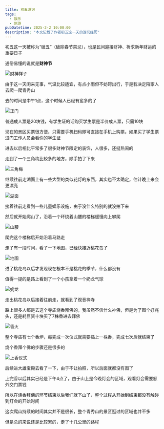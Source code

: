 ```yaml
---
title: 初五游记
tags: 
  - 娱乐
  - 旅游
pubDatetime: 2025-2-2 10:00:00
description: "本文记载了作者初五这一天的游玩经历"
---
```

初五这一天被称为“破五”（破除春节禁忌），也是民间迎接财神、祈求新年财运的重要日子

通俗易懂的说就是**财神节**

![财神祥子](https://pic1.imgdb.cn/item/679f6579d0e0a243d4f997c2.gif "财神祥子")

由于这一天闲来无事，气温比较适宜，有点小雨但不妨碍出行，于是我决定陪家人去爬一爬青秀山

去的时间是中午1点，这个时候人已经有蛮多的了

![正门](https://s21.ax1x.com/2025/02/02/pEZBYb8.jpg "正门")

普通成人票是20块钱，有学生证的话购买学生票是半价成人票，只需10块

现在的景区买票很方便，只需要手机扫码即可直接在手机上购票，如果买了学生票进门工作人员会看你的学生证

进去以后相比平常多了很多财神节限定的装饰，人很多，还挺热闹的

走到了一个三角梅比较多的地方，顺手拍了下来

![三角梅](https://s21.ax1x.com/2025/02/02/pEZBwCj.jpg "三角梅")

继续往前走湖面上有一些大型的类似花灯的东西，其实也不太确定，估计晚上来会更漂亮

![湖面](https://s21.ax1x.com/2025/02/02/pEZB08s.jpg "湖面")

接着往前走看到一些儿童娱乐设施，由于没什么特别的就没拍下来

然后就开始爬山了，沿着一个环绕着山腰的楼梯缓慢向上攀爬

![山腰](https://s21.ax1x.com/2025/02/02/pEZB42R.jpg "山腰")

爬完这个楼梯后开始沿着马路走

走了有一段时间，看了一下地图，已经快接近桃花岛了

![地图](https://s21.ax1x.com/2025/02/02/pEZByrV.jpg "地图")

进了桃花岛以后才发现现在根本不是桃花的季节，什么都没有

值得一提的是路上看到了一个小孩拿着一个奶龙气球

![奶龙](https://s21.ax1x.com/2025/02/02/pEZBfPJ.jpg "奶龙")

走出桃花岛以后接着往前走，就看到了观音禅寺

路上很多人都是去这个寺庙烧香拜佛的，我虽然不信什么神佛，但是为了图个好兆头，还是耗巨资十块买了7株香进去拜佛

![香火](https://pic1.imgdb.cn/item/679f65b5d0e0a243d4f997c7.jpg "香火")

整个寺庙有七个香炉，每完成一次仪式就需要插上一株香，完成七次后就结束了

烧个香拜个佛的步骤还是很多的

![上香仪式](https://pic1.imgdb.cn/item/679f6755d0e0a243d4f99818.jpg "上香仪式")

后续进大雄宝殿去看了一下，由于不让拍照，所以后面就都没有图了

上完香以后其实已经是下午4点了，由于山上是今晚灯会的区域，观看灯会需要额外交门票钱

所以在烧香拜佛的环节结束以后我们就下山了，整个过程从开始到结束都没有触碰到灯会的开始时间

这次爬山持续的时间其实并不是很长，整个青秀山的景区逛过的区域也并不多

但是总的来说还是比较累的，走了十几公里的路程







